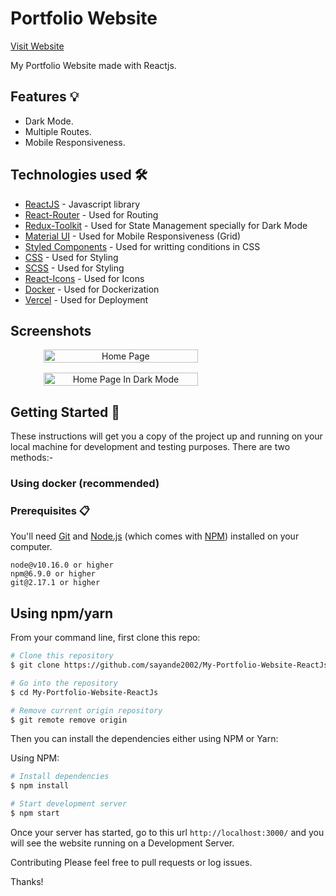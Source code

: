 # Portfolio Website

[Visit Website](https://sayande.tech/)

My Portfolio Website made with Reactjs. 

## Features 💡 

- Dark Mode.
- Multiple Routes.
- Mobile Responsiveness.

## Technologies used 🛠️

- [ReactJS](https://reactjs.org) - Javascript library
- [React-Router](https://www.npmjs.com/package/react-router) - Used for Routing 
- [Redux-Toolkit](https://redux-toolkit.js.org/) - Used for State Management specially for Dark Mode 
- [Material UI](https://mui.com/) - Used for Mobile Responsiveness (Grid)
- [Styled Components](https://styled-components.com/) - Used for writting conditions in CSS 
- [CSS](https://www.w3.org/Style/CSS/Overview.en.html) - Used for Styling 
- [SCSS](https://sass-lang.com/) - Used for Styling
- [React-Icons](https://react-icons.github.io/react-icons/) - Used for Icons 
- [Docker](https://www.docker.com/) - Used for Dockerization 
- [Vercel](https://vercel.com/) - Used for Deployment


## Screenshots

<div align="center" style="
    flex-wrap: wrap;
    display: flex;
    gap: 1rem;
">
  <img src="https://user-images.githubusercontent.com/107565578/209658089-85462f6e-7550-428d-9000-965e2c56e526.png" alt="Home Page" width="70%">
  <img src="https://user-images.githubusercontent.com/107565578/209658335-d8301a73-b17b-40e4-a199-818a1e3ef4d8.png" alt="Home Page In Dark Mode" width="70%">
</div>

## Getting Started 🚀

These instructions will get you a copy of the project up and running on your local machine for development and testing purposes.
There are two methods:-

### Using docker (recommended)

### Prerequisites 📋

You'll need [Git](https://git-scm.com) and [Node.js](https://nodejs.org/en/download/) (which comes with [NPM](http://npmjs.com)) installed on your computer.

```
node@v10.16.0 or higher
npm@6.9.0 or higher
git@2.17.1 or higher
```

## Using npm/yarn

From your command line, first clone this repo:

```bash
# Clone this repository
$ git clone https://github.com/sayande2002/My-Portfolio-Website-ReactJs.git

# Go into the repository
$ cd My-Portfolio-Website-ReactJs

# Remove current origin repository
$ git remote remove origin
```

Then you can install the dependencies either using NPM or Yarn:

Using NPM:

```bash
# Install dependencies
$ npm install

# Start development server
$ npm start
```

Once your server has started, go to this url `http://localhost:3000/` and you will see the website running on a Development Server.

Contributing
Please feel free to pull requests or log issues.

Thanks!
